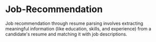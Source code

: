 # Job-Recommendation
Job recommendation through resume parsing involves extracting meaningful information (like education, skills, and experience) from a candidate's resume and matching it with job descriptions.

